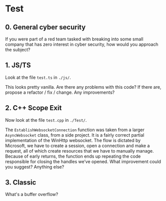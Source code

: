 # Test

## 0. General cyber security

If you were part of a red team tasked with breaking into some small company that has zero interest in cyber security, how would you approach the subject?

## 1. JS/TS 

Look at the file `test.ts` in `./js/`.

This looks pretty vanilla. Are there any problems with this code? If there are, propose a refactor / fix / change. Any improvements?

## 2. C++ Scope Exit

Now look at the file `test.cpp` in `./Test/`.

The `EstablishWebsocketConnection` function was taken from a larger `AsyncWebsocket` class, from a side project. It is a fairly correct partial implementation of the WinHttp websocket. The flow is dictated by Microsoft, we have to create a session, open a connection and make a request, all of which create resources that we have to manually manage. Because of early returns, the function ends up repeating the code responsible for closing the handles we’ve opened. What improvement could you suggest? Anything else?

## 3. Classic

What's a buffer overflow?
